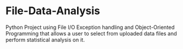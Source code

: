 # File-Data-Analysis
Python Project using File I/O Exception handling and Object-Oriented Programming that allows a user to select from uploaded data files and perform statistical analysis on it.
